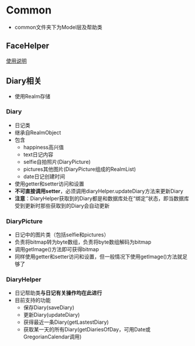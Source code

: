 # Common
- common文件夹下为Model层及帮助类

## FaceHelper
[使用说明](./FaceHelper/FaceHelper.md)

## Diary相关
- 使用Realm存储

### Diary
- 日记类
- 继承自RealmObject
- 包含
    - happiness高兴值
    - text日记内容
    - selfie自拍照片(DiaryPicture)
    - pictures其他图片(DiaryPicture组成的RealmList)
    - date日记创建时间
- 使用getter和setter访问和设置
- **不可直接调用setter**，必须调用diaryHelper.updateDiary方法来更新Diary
- **注意**：DiaryHelper获取到的Diary都是和数据库处在“绑定”状态，即当数据库受到更新时那些获取到的Diary会自动更新

### DiaryPicture
- 日记中的图片类（包括selfie和pictures）
- 负责将bitmap转为byte数组，负责将byte数组解码为bitmap
- 调用getImage()方法即可获得bitmap
- 同样使用getter和setter访问和设置，但一般情况下使用getImage()方法就足够了

### DiaryHelper
- 日记帮助类**与日记有关操作均在此进行**
- 目前支持的功能
    - 保存Diary(saveDiary)
    - 更新Diary(updateDiary)
    - 获得最近一条Diary(getLastestDiary)
    - 获取某一天的所有Diary(getDiariesOfDay，可用Date或GregorianCalendar调用)

